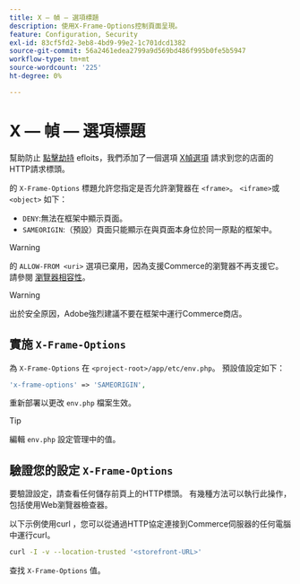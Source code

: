 ```yaml
---
title: X — 幀 — 選項標題
description: 使用X-Frame-Options控制頁面呈現。
feature: Configuration, Security
exl-id: 83cf5fd2-3eb8-4bd9-99e2-1c701dcd1382
source-git-commit: 56a2461edea2799a9d569bd486f995b0fe5b5947
workflow-type: tm+mt
source-wordcount: '225'
ht-degree: 0%

---
```


# X — 幀 — 選項標題

幫助防止 [點擊劫持](https://owasp.org/www-community/attacks/Clickjacking) efloits，我們添加了一個選項 [X幀選項](https://datatracker.ietf.org/doc/html/rfc7034) 請求到您的店面的HTTP請求標頭。

的 `X-Frame-Options` 標題允許您指定是否允許瀏覽器在 `<frame>`。 `<iframe>`或 `<object>` 如下：

- `DENY`:無法在框架中顯示頁面。
- `SAMEORIGIN`:（預設）頁面只能顯示在與頁面本身位於同一原點的框架中。

>[!WARNING]
>
>的 `ALLOW-FROM <uri>` 選項已棄用，因為支援Commerce的瀏覽器不再支援它。 請參閱 [瀏覽器相容性](https://developer.mozilla.org/en-US/docs/Web/HTTP/Headers/X-Frame-Options#browser_compatibility)。

>[!WARNING]
>
>出於安全原因，Adobe強烈建議不要在框架中運行Commerce商店。

## 實施 `X-Frame-Options`

為 `X-Frame-Options` 在 `<project-root>/app/etc/env.php`。 預設值設定如下：

```php
'x-frame-options' => 'SAMEORIGIN',
```

重新部署以更改 `env.php` 檔案生效。

>[!TIP]
>
>編輯 `env.php` 設定管理中的值。

## 驗證您的設定 `X-Frame-Options`

要驗證設定，請查看任何儲存前頁上的HTTP標頭。 有幾種方法可以執行此操作，包括使用Web瀏覽器檢查器。

以下示例使用curl ，您可以從通過HTTP協定連接到Commerce伺服器的任何電腦中運行curl。

```bash
curl -I -v --location-trusted '<storefront-URL>'
```

查找 `X-Frame-Options` 值。
